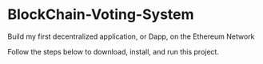 # BlockChain-Voting-System
Build my first decentralized application, or Dapp, on the Ethereum Network

Follow the steps below to download, install, and run this project.
